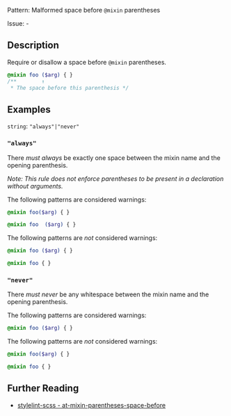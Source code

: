 Pattern: Malformed space before `@mixin` parentheses

Issue: -

## Description

Require or disallow a space before `@mixin` parentheses.

```scss
@mixin foo ($arg) { }
/**        ↑
 * The space before this parenthesis */
```

## Examples

`string`: `"always"|"never"`

### `"always"`

There *must always* be exactly one space between the mixin name and the opening parenthesis. 

*Note: This rule does not enforce parentheses to be present in a declaration without arguments.*

The following patterns are considered warnings:

```scss
@mixin foo($arg) { }
```
```scss
@mixin foo  ($arg) { }
```

The following patterns are *not* considered warnings:

```scss
@mixin foo ($arg) { }
```
```scss
@mixin foo { }
```

### `"never"`

There *must never* be any whitespace between the mixin name and the opening parenthesis.

The following patterns are considered warnings:

```scss
@mixin foo ($arg) { }
```

The following patterns are *not* considered warnings:

```scss
@mixin foo($arg) { }
```
```scss
@mixin foo { }
```

## Further Reading

* [stylelint-scss - at-mixin-parentheses-space-before](https://github.com/kristerkari/stylelint-scss/blob/master/src/rules/at-mixin-parentheses-space-before)
